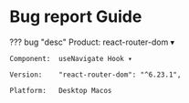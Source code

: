 # Bug report Guide

??? bug "desc"
    Product:	react-router-dom ▾

    Component:	useNavigate Hook ▾

    Version:	"react-router-dom": "^6.23.1",
    
    Platform:	Desktop	Macos

